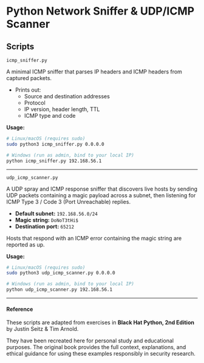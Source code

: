 # Python Network Sniffer & UDP/ICMP Scanner

## Scripts

 `icmp_sniffer.py`

A minimal ICMP sniffer that parses IP headers and ICMP headers from captured packets.

-   Prints out:
    -   Source and destination addresses
    -   Protocol
    -   IP version, header length, TTL
    -   ICMP type and code

**Usage:**

``` bash
# Linux/macOS (requires sudo)
sudo python3 icmp_sniffer.py 0.0.0.0

# Windows (run as admin, bind to your local IP)
python icmp_sniffer.py 192.168.56.1
```

------------------------------------------------------------------------

`udp_icmp_scanner.py`

A UDP spray and ICMP response sniffer that discovers live hosts by sending UDP packets containing a magic payload across a subnet, then listening for ICMP Type 3 / Code 3 (Port Unreachable) replies.

-   **Default subnet:** `192.168.56.0/24`
-   **Magic string:** `DoNoT3tHi$`
-   **Destination port:** `65212`

Hosts that respond with an ICMP error containing the magic string are reported as up.

**Usage:**

``` bash
# Linux/macOS (requires sudo)
sudo python3 udp_icmp_scanner.py 0.0.0.0

# Windows (run as admin, bind to your local IP)
python udp_icmp_scanner.py 192.168.56.1
```

------------------------------------------------------------------------

#### Reference

These scripts are adapted from exercises in  **Black Hat Python, 2nd Edition** by Justin Seitz & Tim Arnold.  

They have been recreated here for personal study and educational purposes. The original book provides the full context, explanations, and ethical guidance for using these examples responsibly in security research.

